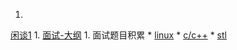1. 
[闲谈1](tattle_1.md)
1. 
[面试-大纲](interview.md)
1. 
面试题目积累
    * 
[linux](linux.md)
    * 
[c/c++](c++.md)
    * 
[stl](stl.md)